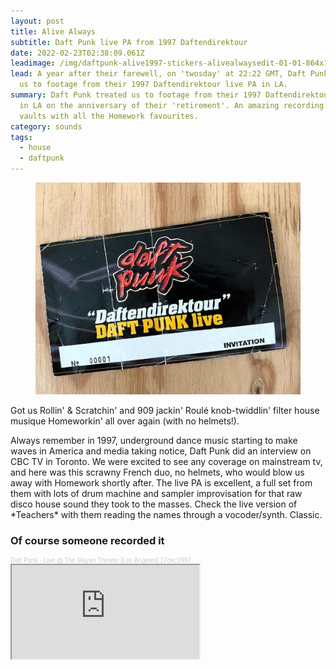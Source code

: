 ```yaml
---
layout: post
title: Alive Always
subtitle: Daft Punk live PA from 1997 Daftendirektour
date: 2022-02-23T02:38:09.061Z
leadimage: /img/daftpunk-alive1997-stickers-alivealwaysedit-01-01-864x1080-flyer-continuumizm.jpg
lead: A year after their farewell, on 'twosday' at 22:22 GMT, Daft Punk treated
  us to footage from their 1997 Daftendirektour live PA in LA.
summary: Daft Punk treated us to footage from their 1997 Daftendirektour live PA
  in LA on the anniversary of their 'retirement'. An amazing recording from the
  vaults with all the Homework favourites.
category: sounds
tags:
  - house
  - daftpunk
---
```

<figure class="figure float-md-right col-sm-4 py-3"><img class="figure-img img-fluid" src="/img/daft-punk-daftendirektour-97-paris-ticket-edbangerrecords-edit-2022may19-crop-1080x1350-continuumizm.jpg" alt=""></figure><p>Got us Rollin' & Scratchin' and 909 jackin' Roulé knob-twiddlin' filter house musique Homeworkin' all over again (with no helmets!).</p>

<p>Always remember in 1997, underground dance music starting to make waves in America and media taking notice, Daft Punk did an interview on CBC TV in Toronto. We were excited to see any coverage on mainstream tv, and here was this scrawny French duo, no helmets, who would blow us away with Homework shortly after. The live PA is excellent, a full set from them with lots of drum machine and sampler improvisation for that raw disco house sound they took to the masses. Check the live version of *Teachers* with them reading the names through a vocoder/synth. Classic.</p>

### Of course someone recorded it

<div style="font-size: 10px; color: #cccccc;line-break: anywhere;word-break: normal;overflow: hidden;white-space: nowrap;text-overflow: ellipsis; font-family: Interstate,Lucida Grande,Lucida Sans Unicode,Lucida Sans,Garuda,Verdana,Tahoma,sans-serif;font-weight: 100;"><a href="https://soundcloud.com/daftpunkdirektour97/daft-punk-live-pa-los-angeles-17th-december-1997?in=continuumizm/sets/likes" title="Daft Punk - Live @ The Mayan Theater [Los Angeles] 17dec1997" target="_blank" style="color: #cccccc; text-decoration: none;">Daft Punk - Live @ The Mayan Theater [Los Angeles] 17dec1997</a></div>

<div class="embed-responsive embed-responsive-16by9" style="max-height:208px;">
  <iframe class="embed-responsive-item" style="max-height:166px;" src="https://w.soundcloud.com/player/?url=https%3A//api.soundcloud.com/tracks/1221465598&color=%23ff5500&auto_play=false&hide_related=false&show_comments=true&show_user=true&show_reposts=false&show_teaser=true"></iframe></div> 

